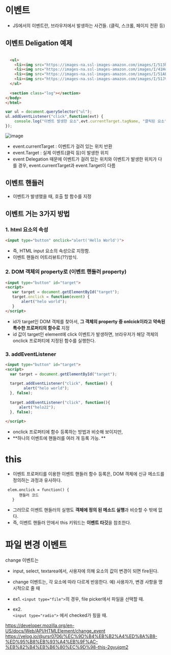 # 이벤트

- JS에서의 이벤트란, 브라우저에서 발생하는 사건들. (클릭, 스크롤, 페이지 전환 등)



## 이벤트 Deligation 예제

```html
 
  <ul>
    <li><img src="https://images-na.ssl-images-amazon.com/images/I/513hgSybYgL._AC_SY400_.jpg" class="product-image" >A1</li>
    <li><img src="https://images-na.ssl-images-amazon.com/images/I/41HoczBHr2L._AC_SY400_.jpg" class="product-image" >A2</li>
    <li><img src="https://images-na.ssl-images-amazon.com/images/I/51AEI3isFiL._AC_SY400_.jpg" class="product-image" >A3</li>
    <li><img src="https://images-na.ssl-images-amazon.com/images/I/51JVp8YV3ZL._AC_SY400_.jpg" class="product-image" >A4</li>
  </ul>
  
  <section class="log"></section>
</body>
</html>
```

```javascript
var ul = document.querySelector("ul");
ul.addEventListener("click",function(evt) {
    console.log("이벤트 발생한 요소",evt.currentTarget.tagName, "클릭된 요소", evt.target.tagName);
});
```
![image](https://user-images.githubusercontent.com/15938354/130775749-802d5aaa-49c8-4991-8cff-b61acc6550a7.png)


- event.currentTarget : 이벤트가 걸려 있는 위치 반환
- event.Target : 실제 이벤트(클릭 등)이 발생한 위치
- event Delegation 때문에 이벤트가 걸려 있는 위치와 이벤트가 발생한 위치가 다를 경우, event.currentTarget과 event.Target이 다름

## 이벤트 핸들러
- 이벤트가 발생했을 때, 호출 할 함수를 지정 



## 이벤트 거는 3가지 방법


### 1. html 요소의 속성  
```html
<input type="button" onclick="alert('Hello World')"> 
```

- 즉, HTML input 요소의 속성으로 지정함. 
- 이벤트 핸들러 어트리뷰트(??)방식.


### 2. DOM 객체의 property로  (이벤트 핸들러 property)

```html
<input type="button" id="target">
<script>
   var target = document.getElementById("target");
   target.onclick = function(event) {
       alert("helo world"); 
   }
</script>
```

- id가 target인 DOM 객체를 찾아서, **그 객체의 property 중 onlcick이라고 약속된 특수한 프로퍼티의 함수로** 지정
- id 값이 target인 element에 click 이벤트가 발생하면, 브라우저가 해당 객체의 onclick 프로퍼티에 지정된 함수를 실행한다.


### 3. addEventListener

```html
<input type="button" id="target">
<script>
  var target = document.getElementById("target");
   
  target.addEventListener("click", function() {
        alert("helo world");
  }, false);
   
  target.addEventListener("click", function(){
      alert("helo22");
  }, false);
   
</script>
```
- onclick 프로퍼티에 함수 등록하는 방법과 비슷해 보이지만,
- **하나의 이벤트에 핸들러를 여러 개 등록 가능. **



# this
- 이벤트 프로퍼티를 이용한 이벤트 핸들러 함수 등록은, DOM 객체에 신규 메소드를 정의하는 과정과 유사하다.

```
 elem.onclick = function() {
      핸들러 코드
   }
```

- 그러므로 이벤트 핸들러의 실행도 **객체에 정의 된 메소드 실행**과 비슷할 수 밖에 없다.
- 즉, 이벤트 핸들러 안에서 this 키워드는 **이벤트 타깃**을 참조한다.


# 파일 변경 이벤트

change 이벤트는 
 - input, select, textarea에서, 사용자에 의해 요소의 값이 변경이 되면 fire된다. 

 - change 이벤트는, 각 요소에 따라 다르게 반응한다. 
 예) 사용자가, 변경 사항을 명시적으로 줄 때 
  - ex1.  ```<input type="file">```의 경우, file picker에서 파일을 선택할 때. 
  - ex2.  
 ```<input type="radio">```
  에서 checked가 됬을 때. 




https://developer.mozilla.org/en-US/docs/Web/API/HTMLElement/change_event
https://velog.io/@ursr0706/%EC%9D%B4%EB%B2%A4%ED%8A%B8-%ED%95%B8%EB%93%A4%EB%9F%AC-%EB%82%B4%EB%B6%80%EC%9D%98-this-2gyujqm2
